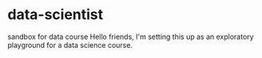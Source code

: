 # data-scientist
sandbox for data course
Hello friends,
I'm setting this up as an exploratory playground for a data science course.
